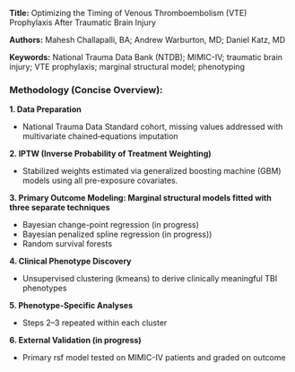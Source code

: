 **Title:** Optimizing the Timing of Venous Thromboembolism (VTE) Prophylaxis After Traumatic Brain Injury

**Authors:** Mahesh Challapalli, BA; Andrew Warburton, MD; Daniel Katz, MD

**Keywords:** National Trauma Data Bank (NTDB); MIMIC-IV; traumatic brain injury; VTE prophylaxis; marginal structural model; phenotyping

<h3>Methodology (Concise Overview):</h3>

**1. Data Preparation**
- National Trauma Data Standard cohort, missing values addressed with multivariate chained‐equations imputation


**2. IPTW (Inverse Probability of Treatment Weighting)**
- Stabilized weights estimated via generalized boosting machine (GBM) models using all pre-exposure covariates.


**3. Primary Outcome Modeling: Marginal structural models fitted with three separate techniques**     
- Bayesian change-point regression (in progress)
- Bayesian penalized spline regression (in progress))
- Random survival forests


**4. Clinical Phenotype Discovery**
- Unsupervised clustering (kmeans) to derive clinically meaningful TBI phenotypes


**5. Phenotype-Specific Analyses**
- Steps 2–3 repeated within each cluster


**6. External Validation (in progress)**
- Primary rsf model tested on MIMIC-IV patients and graded on outcome
